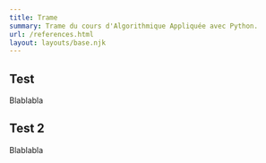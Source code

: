 ```yaml
---
title: Trame
summary: Trame du cours d'Algorithmique Appliquée avec Python.
url: /references.html
layout: layouts/base.njk
---
```


## Test

Blablabla

## Test 2

Blablabla